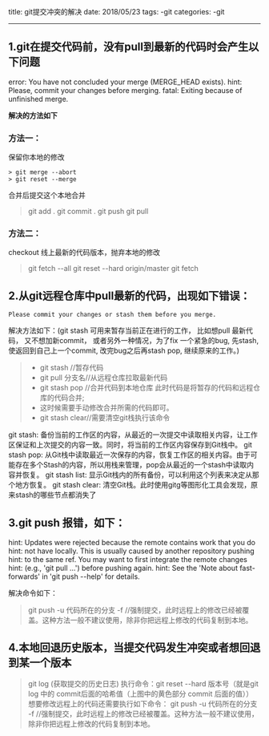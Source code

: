 title: git提交冲突的解决
date: 2018/05/23
tags: 
    -git
categories:
    -git
    
---

## 1.git在提交代码前，没有pull到最新的代码时会产生以下问题

error: You have not concluded your merge (MERGE_HEAD exists).
hint: Please, commit your changes before merging.
fatal: Exiting because of unfinished merge.


**解决的方法如下**

### 方法一：

保留你本地的修改
    
    > git merge --abort
    > git reset --merge
    
  合并后提交这个本地合并 
  > git add .
  > git commit .
  > git push
  > git pull
  
### 方法二：

checkout 线上最新的代码版本，抛弃本地的修改
  > git fetch --all
  > git reset --hard origin/master
  > git fetch
  
## 2.从git远程仓库中pull最新的代码，出现如下错误：
   
    Please commit your changes or stash them before you merge.


解决方法如下：(git stash 可用来暂存当前正在进行的工作， 比如想pull 最新代码， 又不想加新commit， 或者另外一种情况，为了fix 一个紧急的bug,  先stash, 使返回到自己上一个commit, 改完bug之后再stash pop, 继续原来的工作。)

> * git stash //暂存代码
> * git pull  分支名//从远程仓库拉取最新代码
> * git stash pop //合并代码到本地仓库  此时代码是将暂存的代码和远程仓库的代码合并;
> * 这时候需要手动修改合并所需的代码即可。
> * git stash clear//需要清空git栈执行该命令


git stash: 备份当前的工作区的内容，从最近的一次提交中读取相关内容，让工作区保证和上次提交的内容一致。同时，将当前的工作区内容保存到Git栈中。
git stash pop: 从Git栈中读取最近一次保存的内容，恢复工作区的相关内容。由于可能存在多个Stash的内容，所以用栈来管理，pop会从最近的一个stash中读取内容并恢复。
git stash list: 显示Git栈内的所有备份，可以利用这个列表来决定从那个地方恢复。
git stash clear: 清空Git栈。此时使用gitg等图形化工具会发现，原来stash的哪些节点都消失了

## 3.git push 报错，如下：
hint: Updates were rejected because the remote contains work that you do
hint: not have locally. This is usually caused by another repository pushing
hint: to the same ref. You may want to first integrate the remote changes
hint: (e.g., 'git pull ...') before pushing again.
hint: See the 'Note about fast-forwards' in 'git push --help' for details.

解决命令如下：

> git push -u 代码所在的分支 -f  //强制提交，此时远程上的修改已经被覆盖。这种方法一般不建议使用，除非你把远程上修改的代码复制到本地。

## 4.本地回退历史版本，当提交代码发生冲突或者想回退到某一个版本
> git log (获取提交的历史日志)
> 执行命令：git reset  --hard  版本号（就是git log 中的  commit后面的哈希值（上图中的黄色部分 commit 后面的值））
> 想要修改远程上的代码还需要执行如下命令： git push -u 代码所在的分支 -f  //强制提交，此时远程上的修改已经被覆盖。这种方法一般不建议使用，除非你把远程上修改的代码复制到本地。